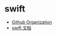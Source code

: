 # swift

* [Github Organization](https://github.com/apple)
* [swift 文档](https://developer.apple.com/library/ios/documentation/Swift/Conceptual/Swift_Programming_Language/index.html)
